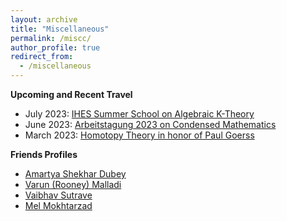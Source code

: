 ```yaml
---
layout: archive
title: "Miscellaneous"
permalink: /miscc/
author_profile: true
redirect_from:
  - /miscellaneous
---
```



**Upcoming and Recent Travel**
* July 2023: [IHES Summer School on Algebraic K-Theory](https://indico.math.cnrs.fr/event/8837/)
* June 2023: [Arbeitstagung 2023 on Condensed Mathematics](https://www.mpim-bonn.mpg.de/node/11707)
* March 2023: [Homotopy Theory in honor of Paul Goerss](https://antieau.github.io/workshops/202301-goerss.html)

**Friends Profiles**

* [Amartya Shekhar Dubey](https://amartyasd.github.io/)
* [Varun (Rooney) Malladi](https://varunmalladi.github.io/)
* [Vaibhav Sutrave](https://vbvstrv.github.io/info.html)
* [Mel Mokhtarzad](https://mealaud.com/)
